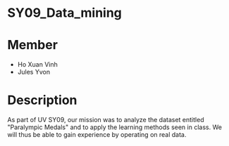 # SY09_Data_mining

# Member

- Ho Xuan Vinh
- Jules Yvon

# Description

As part of UV SY09, our mission was to analyze the dataset entitled "Paralympic Medals" and to apply the learning methods seen in class. We will thus be able to gain experience by operating on real data.
